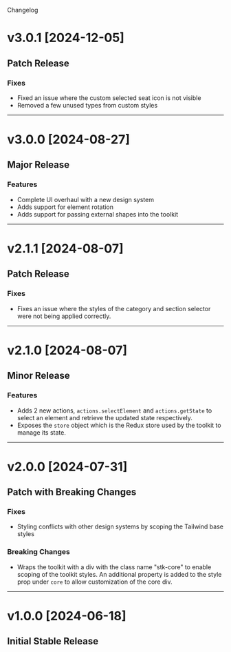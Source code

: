 Changelog

# v3.0.1 [2024-12-05]

## Patch Release

### Fixes 
- Fixed an issue where the custom selected seat icon is not visible
- Removed a few unused types from custom styles

---

# v3.0.0 [2024-08-27]

## Major Release

### Features 
- Complete UI overhaul with a new design system
- Adds support for element rotation
- Adds support for passing external shapes into the toolkit

---

# v2.1.1 [2024-08-07]

## Patch Release

### Fixes
- Fixes an issue where the styles of the category and section selector were not being applied correctly.

---

# v2.1.0 [2024-08-07]

## Minor Release

### Features
- Adds 2 new actions, `actions.selectElement` and `actions.getState` to select an element and retrieve the updated state respectively.
- Exposes the `store` object which is the Redux store used by the toolkit to manage its state.

---

# v2.0.0 [2024-07-31]

## Patch with Breaking Changes

### Fixes 
- Styling conflicts with other design systems by scoping the Tailwind base styles

### Breaking Changes
- Wraps the toolkit with a div with the class name "stk-core" to enable scoping of the toolkit styles. An additional property is added to the style prop under `core` to allow customization of the core div.

---

# v1.0.0 [2024-06-18]

## Initial Stable Release